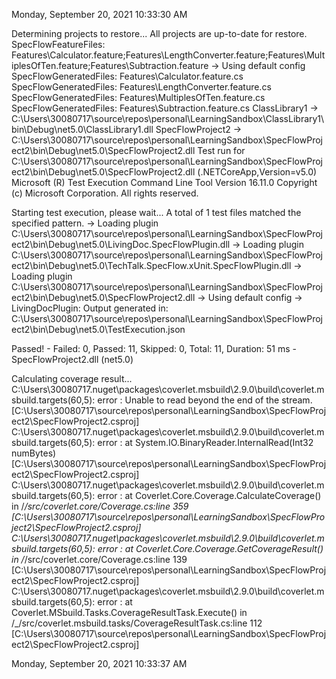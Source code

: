 
Monday, September 20, 2021 10:33:30 AM

  Determining projects to restore...
  All projects are up-to-date for restore.
  SpecFlowFeatureFiles: Features\Calculator.feature;Features\LengthConverter.feature;Features\MultiplesOfTen.feature;Features\Subtraction.feature
-> Using default config
  SpecFlowGeneratedFiles: Features\Calculator.feature.cs
  SpecFlowGeneratedFiles: Features\LengthConverter.feature.cs
  SpecFlowGeneratedFiles: Features\MultiplesOfTen.feature.cs
  SpecFlowGeneratedFiles: Features\Subtraction.feature.cs
  ClassLibrary1 -> C:\Users\30080717\source\repos\personal\LearningSandbox\ClassLibrary1\bin\Debug\net5.0\ClassLibrary1.dll
  SpecFlowProject2 -> C:\Users\30080717\source\repos\personal\LearningSandbox\SpecFlowProject2\bin\Debug\net5.0\SpecFlowProject2.dll
Test run for C:\Users\30080717\source\repos\personal\LearningSandbox\SpecFlowProject2\bin\Debug\net5.0\SpecFlowProject2.dll (.NETCoreApp,Version=v5.0)
Microsoft (R) Test Execution Command Line Tool Version 16.11.0
Copyright (c) Microsoft Corporation.  All rights reserved.

Starting test execution, please wait...
A total of 1 test files matched the specified pattern.
-> Loading plugin C:\Users\30080717\source\repos\personal\LearningSandbox\SpecFlowProject2\bin\Debug\net5.0\LivingDoc.SpecFlowPlugin.dll
-> Loading plugin C:\Users\30080717\source\repos\personal\LearningSandbox\SpecFlowProject2\bin\Debug\net5.0\TechTalk.SpecFlow.xUnit.SpecFlowPlugin.dll
-> Loading plugin C:\Users\30080717\source\repos\personal\LearningSandbox\SpecFlowProject2\bin\Debug\net5.0\SpecFlowProject2.dll
-> Using default config
-> LivingDocPlugin: Output generated in: C:\Users\30080717\source\repos\personal\LearningSandbox\SpecFlowProject2\bin\Debug\net5.0\TestExecution.json

Passed!  - Failed:     0, Passed:    11, Skipped:     0, Total:    11, Duration: 51 ms - SpecFlowProject2.dll (net5.0)

Calculating coverage result...
C:\Users\30080717\.nuget\packages\coverlet.msbuild\2.9.0\build\coverlet.msbuild.targets(60,5): error : Unable to read beyond the end of the stream. [C:\Users\30080717\source\repos\personal\LearningSandbox\SpecFlowProject2\SpecFlowProject2.csproj]
C:\Users\30080717\.nuget\packages\coverlet.msbuild\2.9.0\build\coverlet.msbuild.targets(60,5): error :    at System.IO.BinaryReader.InternalRead(Int32 numBytes) [C:\Users\30080717\source\repos\personal\LearningSandbox\SpecFlowProject2\SpecFlowProject2.csproj]
C:\Users\30080717\.nuget\packages\coverlet.msbuild\2.9.0\build\coverlet.msbuild.targets(60,5): error :    at Coverlet.Core.Coverage.CalculateCoverage() in /_/src/coverlet.core/Coverage.cs:line 359 [C:\Users\30080717\source\repos\personal\LearningSandbox\SpecFlowProject2\SpecFlowProject2.csproj]
C:\Users\30080717\.nuget\packages\coverlet.msbuild\2.9.0\build\coverlet.msbuild.targets(60,5): error :    at Coverlet.Core.Coverage.GetCoverageResult() in /_/src/coverlet.core/Coverage.cs:line 139 [C:\Users\30080717\source\repos\personal\LearningSandbox\SpecFlowProject2\SpecFlowProject2.csproj]
C:\Users\30080717\.nuget\packages\coverlet.msbuild\2.9.0\build\coverlet.msbuild.targets(60,5): error :    at Coverlet.MSbuild.Tasks.CoverageResultTask.Execute() in /_/src/coverlet.msbuild.tasks/CoverageResultTask.cs:line 112 [C:\Users\30080717\source\repos\personal\LearningSandbox\SpecFlowProject2\SpecFlowProject2.csproj]

Monday, September 20, 2021 10:33:37 AM

